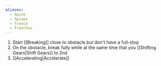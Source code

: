 ```yaml
---
aliases:
  - Spine
  - Spines
  - Trench
  - Trenches
---
```


1. Start [[Breaking]] close to obstacle but don't have a full-stop
2. On the obstacle, break fully while at the same time that you [[Shifting Gears|Shift Gears]] to 2nd
3. [[Accelerating|Accelerate]]
